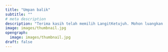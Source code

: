 ```yaml
---
title: "Umpan balik"
subtitle: ""
# meta description
description: "Terima kasih telah memilih LangitKetujuh. Mohon luangkan waktunya sekitar 5 menit untuk mengisi halaman feedback demi pengembangan kami selanjutnya. ✨"
image: images/thumbnail.jpg
opengraph:
  image: images/thumbnail.jpg
draft: false
---
```

